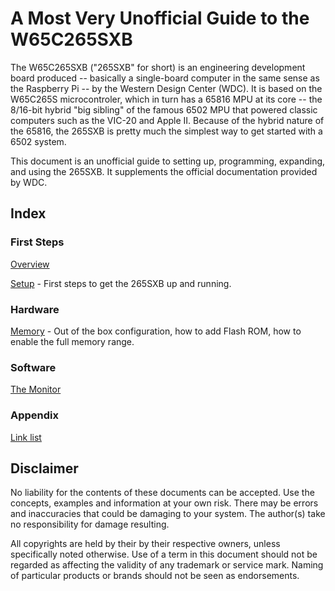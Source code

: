 # A Most Very Unofficial Guide to the W65C265SXB

The W65C265SXB ("265SXB" for short) is an engineering development board produced
-- basically a single-board computer in the same sense as the Raspberry Pi -- by
the Western Design Center (WDC). It is based on the W65C265S microcontroler,
which in turn has a 65816 MPU at its core -- the 8/16-bit hybrid "big sibling"
of the famous 6502 MPU that powered classic computers such as the VIC-20 and
Apple II. Because of the hybrid nature of the 65816, the 265SXB is pretty much
the simplest way to get started with a 6502 system.

This document is an unofficial guide to setting up, programming, expanding, and
using the 265SXB. It supplements the official documentation provided by WDC.

## Index

### First Steps

[Overview](https://github.com/scotws/265SXB-Guide/blob/master/overview.md)

[Setup](https://github.com/scotws/265SXB-Guide/blob/master/setup.md) - First
steps to get the 265SXB up and running.

### Hardware

[Memory](https://github.com/scotws/265SXB-Guide/blob/master/memory.md) - Out of
the box configuration, how to add Flash ROM, how to enable the full memory
range.


### Software

[The Monitor](https://github.com/scotws/265SXB-Guide/blob/master/monitor.md)


### Appendix

[Link list](https://github.com/scotws/265SXB-Guide/blob/master/links.md)


## Disclaimer 

No liability for the contents of these documents can be accepted. Use the
concepts, examples and information at your own risk. There may be errors and
inaccuracies that could be damaging to your system.  The author(s) take no
responsibility for damage resulting. 

All copyrights are held by their by their respective owners, unless specifically
noted otherwise. Use of a term in this document should not be regarded as
affecting the validity of any trademark or service mark. Naming of particular
products or brands should not be seen as endorsements.

